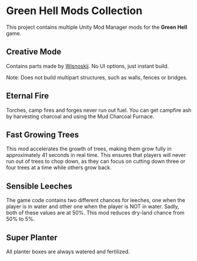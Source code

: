 # Green Hell Mods Collection

This project contains multiple Unity Mod Manager mods for the **Green Hell** game.

## Creative Mode

Contains parts made by [Wisnoskij](https://github.com/wisnoskij/GreenHell.CreativeMode). No UI options, just instant build.

Note: Does not build multipart structures, such as walls, fences or bridges.

## Eternal Fire

Torches, camp fires and forges never run out fuel. You can get campfire ash by harvesting charcoal and using the Mud Charcoal Furnace.

## Fast Growing Trees

This mod accelerates the growth of trees, making them grow fully in approximately 41 seconds in real time. This ensures that players will never run out of trees to chop down, as they can focus on cutting down three or four trees at a time while others grow back.

## Sensible Leeches

The game code contains two different chances for leeches, one when the player is in water and other one when the player is NOT in water. Sadly, both of these values are at 50%. This mod reduces dry-land chance from 50% to 5%.

## Super Planter

All planter boxes are always watered and fertilized.
